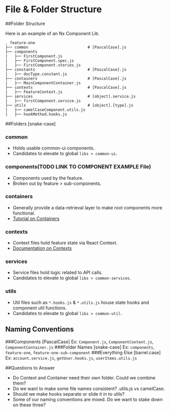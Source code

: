 # File &amp; Folder Structure

##Folder Structure

Here is an example of an Nx Component Lib.

    . feature-one
    ├── common                          # [PascalCase].js
    ├── components                      
    |   ├── FirstComponent.js           
    |   ├── FirstComponent.spec.js      
    |   ├── FirstComponent.stories.js
    ├── constants                       # [PascalCase].js 
    |   ├── docType.constant.js   
    ├── containers                      # [PascalCase].js 
    |   ├── MainComponentContainer.js   
    ├── contexts                        # [PascalCase].js   
    |   ├── FeatureContext.js
    ├── services                        # [object].service.js
    |   ├── firstComponent.service.js   
    ├── utils                           # [object].[type].js
    |   ├── camelCaseComponent.utils.js                
    |   ├── hookMethod.hooks.js                              


##Folders [snake-case]
### common
* Holds usable common-ui components.
* Candidates to elevate to global `libs > common-ui`.
### components(TODO LINK TO COMPONENT EXAMPLE File)
* Components used by the feature.
* Broken out by feature > sub-components. 
### containers
* Generally provide a data-retrieval layer to make root components more functional.
* [Tutorial on Containers](https://scotch.io/courses/5-essential-react-concepts-to-know-before-learning-redux/presentational-and-container-component-pattern-in-react)
### contexts
* Context files hold feature state via React Context.
* [Documentation on Contexts]((https://reactjs.org/docs/context.html))
### services
* Service files hold logic related to API calls.
* Candidates to elevate to global `libs > common-services`.
### utils
* Util files such as `*.hooks.js` & `*.utils.js` house state hooks and component util functions.
* Candidates to elevate to global `libs > common-util`.

## Naming Conventions
###Components [PascalCase]
 Ex: `Component.js`, `ComponentContext.js`, `ComponentContainer.js`
###Folder Names [snake-case]
Ex: `components`, `feature-one`, `feature-one-sub-component`
###Everything Else [barrel.case]
Ex: `account.service.js`, `getUser.hooks.js`, `userItems.utils.js`

##Questions to Answer
* Do Context and Container need their own folder. Could we combine them?
* Do we want to make some file names consistent? .utils.js vs camelCase.
* Should we make hooks separate or slide it in to utils?
* Some of our naming conventions are mixed. Do we want to stake down on these three?
